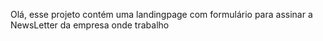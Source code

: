 Olá, esse projeto contém uma landingpage com formulário para assinar a NewsLetter da empresa onde trabalho